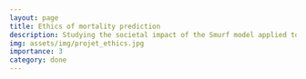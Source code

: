 ```yaml
---
layout: page
title: Ethics of mortality prediction
description: Studying the societal impact of the Smurf model applied to humans
img: assets/img/projet_ethics.jpg
importance: 3
category: done
---
```

